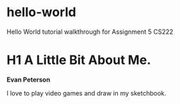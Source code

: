 # hello-world
Hello World tutorial walkthrough for Assignment 5 CS222

# H1 A Little Bit About Me.
**Evan Peterson**

I love to play video games and draw in my sketchbook.
